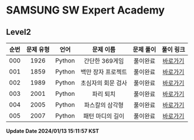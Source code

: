 # SAMSUNG SW Expert Academy

## Level2

| 순번 | 문제 유형 | 언어 | 문제 이름 | 문제 풀이 | 풀이 링크 |
| :--: |:--: |:--: |:--: |:--: |:--: |
|000|1926|Python|간단한 369게임|풀이완료|[바로가기](https://github.com/westreed/ProgrammersAlgorithm/blob/main/SAMSUNG_SW_Expert_Academy/Level2/%EA%B0%84%EB%8B%A8%ED%95%9C%20369%EA%B2%8C%EC%9E%84.py)|
|001|1859|Python|백만 장자 프로젝트|풀이완료|[바로가기](https://github.com/westreed/ProgrammersAlgorithm/blob/main/SAMSUNG_SW_Expert_Academy/Level2/%EB%B0%B1%EB%A7%8C%20%EC%9E%A5%EC%9E%90%20%ED%94%84%EB%A1%9C%EC%A0%9D%ED%8A%B8.py)|
|002|1989|Python|초심자의 회문 검사|풀이완료|[바로가기](https://github.com/westreed/ProgrammersAlgorithm/blob/main/SAMSUNG_SW_Expert_Academy/Level2/%EC%B4%88%EC%8B%AC%EC%9E%90%EC%9D%98%20%ED%9A%8C%EB%AC%B8%20%EA%B2%80%EC%82%AC.py)|
|003|2001|Python|파리 퇴치|풀이완료|[바로가기](https://github.com/westreed/ProgrammersAlgorithm/blob/main/SAMSUNG_SW_Expert_Academy/Level2/%ED%8C%8C%EB%A6%AC%20%ED%87%B4%EC%B9%98.py)|
|004|2005|Python|파스칼의 삼각형|풀이완료|[바로가기](https://github.com/westreed/ProgrammersAlgorithm/blob/main/SAMSUNG_SW_Expert_Academy/Level2/%ED%8C%8C%EC%8A%A4%EC%B9%BC%EC%9D%98%20%EC%82%BC%EA%B0%81%ED%98%95.py)|
|005|2007|Python|패턴 마디의 길이|풀이완료|[바로가기](https://github.com/westreed/ProgrammersAlgorithm/blob/main/SAMSUNG_SW_Expert_Academy/Level2/%ED%8C%A8%ED%84%B4%20%EB%A7%88%EB%94%94%EC%9D%98%20%EA%B8%B8%EC%9D%B4.py)|


**Update Date 2024/01/13 15:11:57 KST**